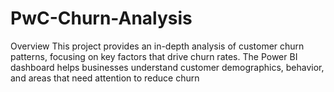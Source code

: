 # PwC-Churn-Analysis
Overview
This project provides an in-depth analysis of customer churn patterns, focusing on key factors that drive churn rates. The Power BI dashboard helps businesses understand customer demographics, behavior, and areas that need attention to reduce churn
